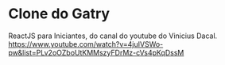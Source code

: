 # Clone do Gatry

ReactJS para Iniciantes, do canal do youtube do Vinicius Dacal.
https://www.youtube.com/watch?v=4juIVSWo-pw&list=PLv2oOZboUtKMMszyFDrMz-cVs4pKqDssM
